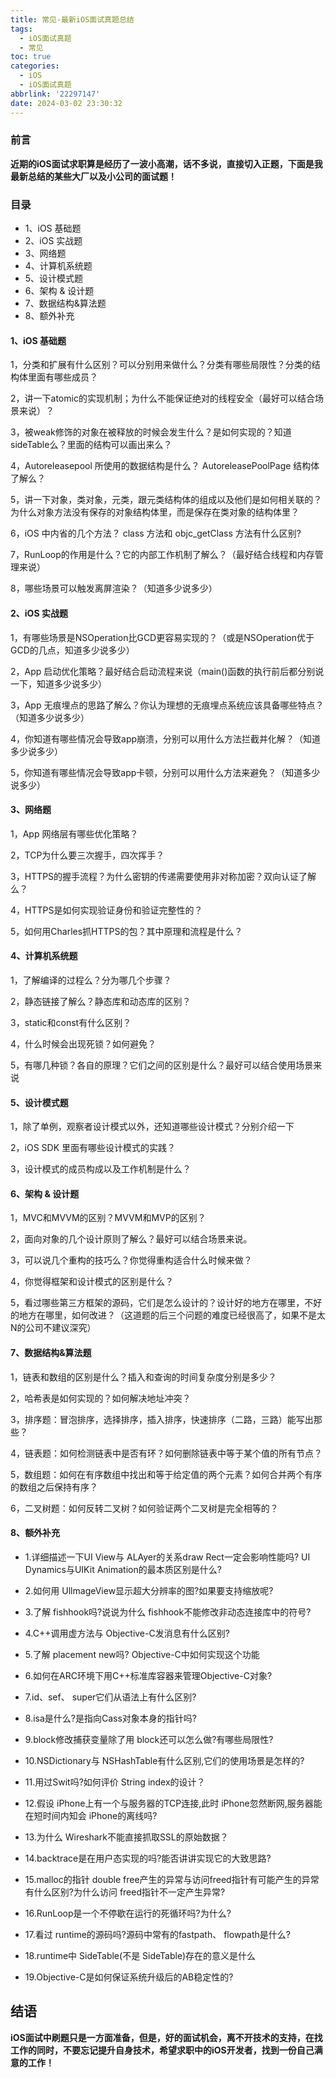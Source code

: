 ```yaml
---
title: 常见-最新iOS面试真题总结
tags:
  - iOS面试真题
  - 常见
toc: true
categories:
  - iOS
  - iOS面试真题
abbrlink: '22297147'
date: 2024-03-02 23:30:32
---
```


### 前言

**近期的iOS面试求职算是经历了一波小高潮，话不多说，直接切入正题，下面是我最新总结的某些大厂以及小公司的面试题！**

### 目录

- 1、iOS 基础题
- 2、iOS 实战题
- 3、网络题
- 4、计算机系统题
- 5、设计模式题
- 6、架构 & 设计题
- 7、数据结构&算法题
- 8、额外补充

#### 1、iOS 基础题

1，分类和扩展有什么区别？可以分别用来做什么？分类有哪些局限性？分类的结构体里面有哪些成员？

2，讲一下atomic的实现机制；为什么不能保证绝对的线程安全（最好可以结合场景来说）？

3，被weak修饰的对象在被释放的时候会发生什么？是如何实现的？知道sideTable么？里面的结构可以画出来么？

4，Autoreleasepool 所使用的数据结构是什么？ AutoreleasePoolPage 结构体了解么？

5，讲一下对象，类对象，元类，跟元类结构体的组成以及他们是如何相关联的？为什么对象方法没有保存的对象结构体里，而是保存在类对象的结构体里？

6，iOS 中内省的几个方法？ class 方法和 objc_getClass 方法有什么区别?

7，RunLoop的作用是什么？它的内部工作机制了解么？（最好结合线程和内存管理来说）

8，哪些场景可以触发离屏渲染？（知道多少说多少）

#### 2、iOS 实战题

1，有哪些场景是NSOperation比GCD更容易实现的？（或是NSOperation优于GCD的几点，知道多少说多少）

2，App 启动优化策略？最好结合启动流程来说（main()函数的执行前后都分别说一下，知道多少说多少）

3，App 无痕埋点的思路了解么？你认为理想的无痕埋点系统应该具备哪些特点？（知道多少说多少）

4，你知道有哪些情况会导致app崩溃，分别可以用什么方法拦截并化解？（知道多少说多少）

5，你知道有哪些情况会导致app卡顿，分别可以用什么方法来避免？（知道多少说多少）

#### 3、网络题

1，App 网络层有哪些优化策略？

2，TCP为什么要三次握手，四次挥手？

3，HTTPS的握手流程？为什么密钥的传递需要使用非对称加密？双向认证了解么？

4，HTTPS是如何实现验证身份和验证完整性的？

5，如何用Charles抓HTTPS的包？其中原理和流程是什么？

#### 4、计算机系统题

1，了解编译的过程么？分为哪几个步骤？

2，静态链接了解么？静态库和动态库的区别？

3，static和const有什么区别？

4，什么时候会出现死锁？如何避免？

5，有哪几种锁？各自的原理？它们之间的区别是什么？最好可以结合使用场景来说

#### 5、设计模式题

1，除了单例，观察者设计模式以外，还知道哪些设计模式？分别介绍一下

2，iOS SDK 里面有哪些设计模式的实践？

3，设计模式的成员构成以及工作机制是什么？

#### 6、架构 & 设计题

1，MVC和MVVM的区别？MVVM和MVP的区别？

2，面向对象的几个设计原则了解么？最好可以结合场景来说。

3，可以说几个重构的技巧么？你觉得重构适合什么时候来做？

4，你觉得框架和设计模式的区别是什么？

5，看过哪些第三方框架的源码，它们是怎么设计的？设计好的地方在哪里，不好的地方在哪里，如何改进？（这道题的后三个问题的难度已经很高了，如果不是太N的公司不建议深究）

#### 7、数据结构&算法题

1，链表和数组的区别是什么？插入和查询的时间复杂度分别是多少？

2，哈希表是如何实现的？如何解决地址冲突？

3，排序题：冒泡排序，选择排序，插入排序，快速排序（二路，三路）能写出那些？

4，链表题：如何检测链表中是否有环？如何删除链表中等于某个值的所有节点？

5，数组题：如何在有序数组中找出和等于给定值的两个元素？如何合并两个有序的数组之后保持有序？

6，二叉树题：如何反转二叉树？如何验证两个二叉树是完全相等的？

#### 8、**额外补充**

- 1.详细描述一下UI View与 ALAyer的关系draw Rect一定会影响性能吗? UI Dynamics与UIKit Animation的最本质区别是什么?

- 2.如何用 UllmageView显示超大分辨率的图?如果要支持缩放呢?

- 3.了解 fishhook吗?说说为什么 fishhook不能修改非动态连接库中的符号?

- 4.C++调用虚方法与 Objective-C发消息有什么区别?

- 5.了解 placement new吗? Objective-C中如何实现这个功能

- 6.如何在ARC环境下用C++标准库容器来管理Objective-C对象?

- 7.id、sef、 super它们从语法上有什么区别?

- 8.isa是什么?是指向Cass对象本身的指针吗?

- 9.block修改捕获变量除了用 block还可以怎么做?有哪些局限性?

- 10.NSDictionary与 NSHashTable有什么区别,它们的使用场景是怎样的?

- 11.用过Swit吗?如何评价 String index的设计？

- 12.假设 iPhone上有一个与服务器的TCP连接,此时 iPhone忽然断网,服务器能在短时间内知会 iPhone的离线吗?

- 13.为什么 Wireshark不能直接抓取SSL的原始数据？

- 14.backtrace是在用户态实现的吗?能否讲讲实现它的大致思路?

- 15.malloc的指针 double free产生的异常与访问freed指针有可能产生的异常有什么区别?为什么访问 freed指针不一定产生异常?

- 16.RunLoop是一个不停歇在运行的死循环吗?为什么?

- 17.看过 runtime的源码吗?源码中常有的fastpath、 flowpath是什么?

- 18.runtime中 SideTable(不是 SideTable)存在的意义是什么

- 19.Objective-C是如何保证系统升级后的AB稳定性的?

## 结语

**iOS面试中刷题只是一方面准备，但是，好的面试机会，离不开技术的支持，在找工作的同时，不要忘记提升自身技术，希望求职中的iOS开发者，找到一份自己满意的工作！**

## 
